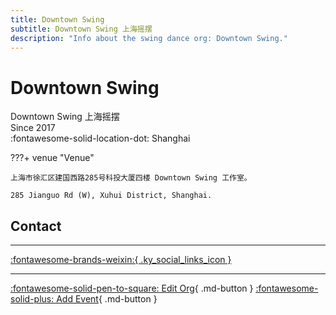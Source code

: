 ```yaml
---
title: Downtown Swing
subtitle: Downtown Swing 上海摇摆
description: "Info about the swing dance org: Downtown Swing."
---
```


# Downtown Swing

Downtown Swing 上海摇摆  
Since 2017  
:fontawesome-solid-location-dot: Shanghai  


???+ venue "Venue"

    上海市徐汇区建国西路285号科投大厦四楼 Downtown Swing 工作室。  
      
    285 Jianguo Rd (W), Xuhui District, Shanghai.  

## Contact


---

 [:fontawesome-brands-weixin:{ .ky_social_links_icon }](# "DowntownSwing上海摇摆")

---

[:fontawesome-solid-pen-to-square: Edit Org](https://github.com/swingdance/orgs/issues/new?assignees=&labels=update+org&projects=&template=03-update_entity.yml&title=Update%20Org%3A%20zh_CN%20%E2%80%A2%20Downtown%20Swing&region=zh_CN&id=downtown-swing&name=Downtown%20Swing){ .md-button } [:fontawesome-solid-plus: Add Event](https://github.com/swingdance/events/issues/new?assignees=&labels=add+event&projects=&template=02-add_entity.yml&title=Add%20Event%3A%20zh_CN%20%E2%80%A2%20%3CName%3E&region=zh_CN&province=Shanghai&city=Shanghai&org_id=downtown-swing){ .md-button }
